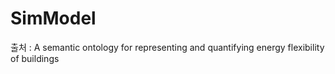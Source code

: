 # SimModel

출처 :  A semantic ontology for representing and quantifying energy flexibility of buildings